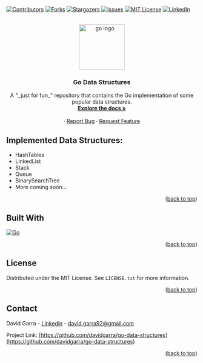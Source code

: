 <a name="readme-top"></a>

[![Contributors][contributors-shield]][contributors-url]
[![Forks][forks-shield]][forks-url]
[![Stargazers][stars-shield]][stars-url]
[![Issues][issues-shield]][issues-url]
[![MIT License][license-shield]][license-url]
[![LinkedIn][linkedin-shield]][linkedin-url]

<!-- PROJECT LOGO -->
<br />
<div align="center">
  <a href="https://github.com/davidgarra/go-data-structures">
    <img src="https://user-images.githubusercontent.com/53945399/202862921-f8617c3e-37a2-429f-9ada-57dbbe68476a.png" alt="go logo" width="120" />
  </a>

<h3 align="center">Go Data Structures</h3>

  <p align="center">
    A  "_just for fun_" repository that contains the Go implementation of some popular data structures.
    <br />
    <a href="https://github.com/davidgarra/go-data-structures"><strong>Explore the docs »</strong></a>
    <br />
    <br />
    ·
    <a href="https://github.com/davidgarra/go-data-structures/issues">Report Bug</a>
    ·
    <a href="https://github.com/davidgarra/go-data-structures/issues">Request Feature</a>
  </p>
</div>

## Implemented Data Structures:

* HashTables
* LinkedList
* Stack
* Queue
* BinarySearchTree
* More coming soon...

<p align="right">(<a href="#readme-top">back to top</a>)</p>

## Built With 

[![Go][go-shield]][go-url]

<p align="right">(<a href="#readme-top">back to top</a>)</p>

<!-- LICENSE -->

## License

Distributed under the MIT License. See `LICENSE.txt` for more information.

<p align="right">(<a href="#readme-top">back to top</a>)</p>

<!-- CONTACT -->

## Contact

David Garra - [Linkedin](https://www.linkedin.com/in/david-garra/) - david.garra92@gmail.com

Project Link: [https://github.com/davidgarra/go-data-structures](https://github.com/davidgarra/go-data-structures)

<p align="right">(<a href="#readme-top">back to top</a>)</p>

<!-- MARKDOWN LINKS & IMAGES -->
<!-- https://www.markdownguide.org/basic-syntax/#reference-style-links -->

[contributors-shield]: https://img.shields.io/github/contributors/davidgarra/go-data-structures.svg?style=for-the-badge
[contributors-url]: https://github.com/davidgarra/go-data-structures/graphs/contributors
[forks-shield]: https://img.shields.io/github/forks/davidgarra/go-data-structures.svg?style=for-the-badge
[forks-url]: https://github.com/davidgarra/go-data-structures/network/members
[stars-shield]: https://img.shields.io/github/stars/davidgarra/go-data-structures.svg?style=for-the-badge
[stars-url]: https://github.com/davidgarra/go-data-structures/stargazers
[issues-shield]: https://img.shields.io/github/issues/davidgarra/go-data-structures.svg?style=for-the-badge
[issues-url]: https://github.com/davidgarra/go-data-structures/issues
[license-shield]: https://img.shields.io/github/license/davidgarra/go-data-structures.svg?style=for-the-badge
[license-url]: https://github.com/davidgarra/go-data-structures/blob/master/LICENSE.txt
[linkedin-shield]: https://img.shields.io/badge/-LinkedIn-black.svg?style=for-the-badge&logo=linkedin&colorB=555
[linkedin-url]: https://linkedin.com/in/david-garra
[go-shield]: https://img.shields.io/badge/go-20232A?style=for-the-badge&logo=go
[go-url]: https://go.dev/
